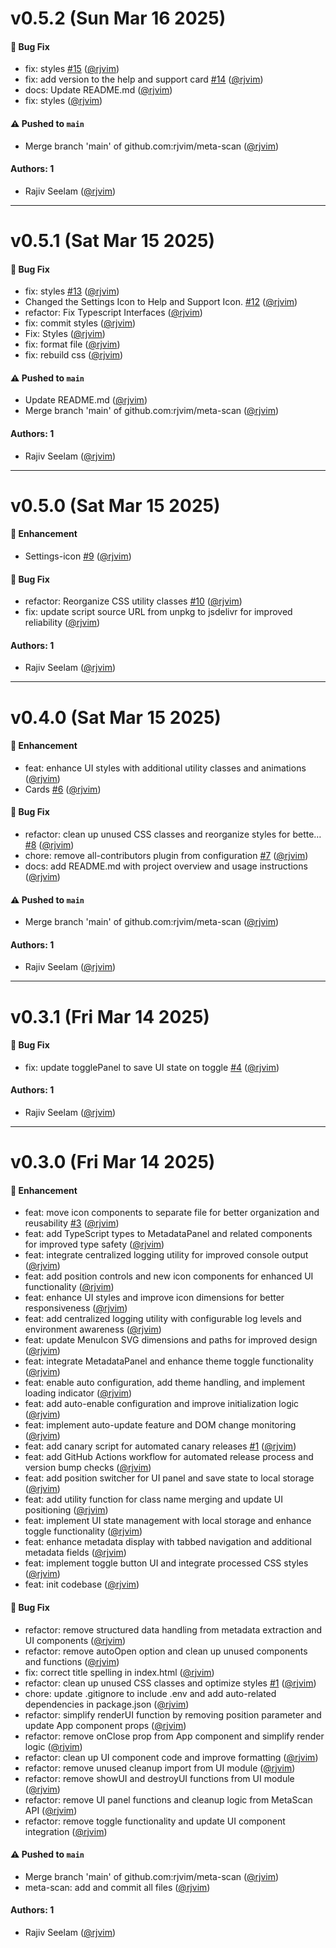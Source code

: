 # v0.5.2 (Sun Mar 16 2025)

#### 🐛 Bug Fix

- fix: styles [#15](https://github.com/rjvim/meta-scan/pull/15) ([@rjvim](https://github.com/rjvim))
- fix: add version to the help and support card [#14](https://github.com/rjvim/meta-scan/pull/14) ([@rjvim](https://github.com/rjvim))
- docs: Update README.md ([@rjvim](https://github.com/rjvim))
- fix: styles ([@rjvim](https://github.com/rjvim))

#### ⚠️ Pushed to `main`

- Merge branch 'main' of github.com:rjvim/meta-scan ([@rjvim](https://github.com/rjvim))

#### Authors: 1

- Rajiv Seelam ([@rjvim](https://github.com/rjvim))

---

# v0.5.1 (Sat Mar 15 2025)

#### 🐛 Bug Fix

- fix: styles [#13](https://github.com/rjvim/meta-scan/pull/13) ([@rjvim](https://github.com/rjvim))
- Changed the Settings Icon to Help and Support Icon. [#12](https://github.com/rjvim/meta-scan/pull/12) ([@rjvim](https://github.com/rjvim))
- refactor: Fix Typescript Interfaces ([@rjvim](https://github.com/rjvim))
- fix: commit styles ([@rjvim](https://github.com/rjvim))
- Fix: Styles ([@rjvim](https://github.com/rjvim))
- fix: format file ([@rjvim](https://github.com/rjvim))
- fix: rebuild css ([@rjvim](https://github.com/rjvim))

#### ⚠️ Pushed to `main`

- Update README.md ([@rjvim](https://github.com/rjvim))
- Merge branch 'main' of github.com:rjvim/meta-scan ([@rjvim](https://github.com/rjvim))

#### Authors: 1

- Rajiv Seelam ([@rjvim](https://github.com/rjvim))

---

# v0.5.0 (Sat Mar 15 2025)

#### 🚀 Enhancement

- Settings-icon [#9](https://github.com/rjvim/meta-scan/pull/9) ([@rjvim](https://github.com/rjvim))

#### 🐛 Bug Fix

- refactor: Reorganize CSS utility classes [#10](https://github.com/rjvim/meta-scan/pull/10) ([@rjvim](https://github.com/rjvim))
- fix: update script source URL from unpkg to jsdelivr for improved reliability ([@rjvim](https://github.com/rjvim))

#### Authors: 1

- Rajiv Seelam ([@rjvim](https://github.com/rjvim))

---

# v0.4.0 (Sat Mar 15 2025)

#### 🚀 Enhancement

- feat: enhance UI styles with additional utility classes and animations ([@rjvim](https://github.com/rjvim))
- Cards [#6](https://github.com/rjvim/meta-scan/pull/6) ([@rjvim](https://github.com/rjvim))

#### 🐛 Bug Fix

- refactor: clean up unused CSS classes and reorganize styles for bette… [#8](https://github.com/rjvim/meta-scan/pull/8) ([@rjvim](https://github.com/rjvim))
- chore: remove all-contributors plugin from configuration [#7](https://github.com/rjvim/meta-scan/pull/7) ([@rjvim](https://github.com/rjvim))
- docs: add README.md with project overview and usage instructions ([@rjvim](https://github.com/rjvim))

#### ⚠️ Pushed to `main`

- Merge branch 'main' of github.com:rjvim/meta-scan ([@rjvim](https://github.com/rjvim))

#### Authors: 1

- Rajiv Seelam ([@rjvim](https://github.com/rjvim))

---

# v0.3.1 (Fri Mar 14 2025)

#### 🐛 Bug Fix

- fix: update togglePanel to save UI state on toggle [#4](https://github.com/rjvim/meta-scan/pull/4) ([@rjvim](https://github.com/rjvim))

#### Authors: 1

- Rajiv Seelam ([@rjvim](https://github.com/rjvim))

---

# v0.3.0 (Fri Mar 14 2025)

#### 🚀 Enhancement

- feat: move icon components to separate file for better organization and reusability [#3](https://github.com/rjvim/meta-scan/pull/3) ([@rjvim](https://github.com/rjvim))
- feat: add TypeScript types to MetadataPanel and related components for improved type safety ([@rjvim](https://github.com/rjvim))
- feat: integrate centralized logging utility for improved console output ([@rjvim](https://github.com/rjvim))
- feat: add position controls and new icon components for enhanced UI functionality ([@rjvim](https://github.com/rjvim))
- feat: enhance UI styles and improve icon dimensions for better responsiveness ([@rjvim](https://github.com/rjvim))
- feat: add centralized logging utility with configurable log levels and environment awareness ([@rjvim](https://github.com/rjvim))
- feat: update MenuIcon SVG dimensions and paths for improved design ([@rjvim](https://github.com/rjvim))
- feat: integrate MetadataPanel and enhance theme toggle functionality ([@rjvim](https://github.com/rjvim))
- feat: enable auto configuration, add theme handling, and implement loading indicator ([@rjvim](https://github.com/rjvim))
- feat: add auto-enable configuration and improve initialization logic ([@rjvim](https://github.com/rjvim))
- feat: implement auto-update feature and DOM change monitoring ([@rjvim](https://github.com/rjvim))
- feat: add canary script for automated canary releases [#1](https://github.com/rjvim/meta-scan/pull/1) ([@rjvim](https://github.com/rjvim))
- feat: add GitHub Actions workflow for automated release process and version bump checks ([@rjvim](https://github.com/rjvim))
- feat: add position switcher for UI panel and save state to local storage ([@rjvim](https://github.com/rjvim))
- feat: add utility function for class name merging and update UI positioning ([@rjvim](https://github.com/rjvim))
- feat: implement UI state management with local storage and enhance toggle functionality ([@rjvim](https://github.com/rjvim))
- feat: enhance metadata display with tabbed navigation and additional metadata fields ([@rjvim](https://github.com/rjvim))
- feat: implement toggle button UI and integrate processed CSS styles ([@rjvim](https://github.com/rjvim))
- feat: init codebase ([@rjvim](https://github.com/rjvim))

#### 🐛 Bug Fix

- refactor: remove structured data handling from metadata extraction and UI components ([@rjvim](https://github.com/rjvim))
- refactor: remove autoOpen option and clean up unused components and functions ([@rjvim](https://github.com/rjvim))
- fix: correct title spelling in index.html ([@rjvim](https://github.com/rjvim))
- refactor: clean up unused CSS classes and optimize styles [#1](https://github.com/rjvim/meta-scan/pull/1) ([@rjvim](https://github.com/rjvim))
- chore: update .gitignore to include .env and add auto-related dependencies in package.json ([@rjvim](https://github.com/rjvim))
- refactor: simplify renderUI function by removing position parameter and update App component props ([@rjvim](https://github.com/rjvim))
- refactor: remove onClose prop from App component and simplify render logic ([@rjvim](https://github.com/rjvim))
- refactor: clean up UI component code and improve formatting ([@rjvim](https://github.com/rjvim))
- refactor: remove unused cleanup import from UI module ([@rjvim](https://github.com/rjvim))
- refactor: remove showUI and destroyUI functions from UI module ([@rjvim](https://github.com/rjvim))
- refactor: remove UI panel functions and cleanup logic from MetaScan API ([@rjvim](https://github.com/rjvim))
- refactor: remove toggle functionality and update UI component integration ([@rjvim](https://github.com/rjvim))

#### ⚠️ Pushed to `main`

- Merge branch 'main' of github.com:rjvim/meta-scan ([@rjvim](https://github.com/rjvim))
- meta-scan: add and commit all files ([@rjvim](https://github.com/rjvim))

#### Authors: 1

- Rajiv Seelam ([@rjvim](https://github.com/rjvim))
